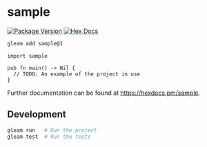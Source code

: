 # sample

[![Package Version](https://img.shields.io/hexpm/v/sample)](https://hex.pm/packages/sample)
[![Hex Docs](https://img.shields.io/badge/hex-docs-ffaff3)](https://hexdocs.pm/sample/)

```sh
gleam add sample@1
```
```gleam
import sample

pub fn main() -> Nil {
  // TODO: An example of the project in use
}
```

Further documentation can be found at <https://hexdocs.pm/sample>.

## Development

```sh
gleam run   # Run the project
gleam test  # Run the tests
```
